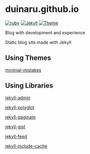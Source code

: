 # duinaru.github.io
[![ruby](https://img.shields.io/badge/lang-ruby-red)](https://www.ruby-lang.org)
[![Jekyll](https://img.shields.io/badge/jekyll-3.8.6-blue)](https://jekyllrb.com/)
[![Theme](https://img.shields.io/badge/Theme-Minimal%20Mistakes-brightgreen)](https://mmistakes.github.io/minimal-mistakes/)

Blog with development and experience

Static blog site made with Jekyll

## Using Themes
[minimal-mistakes](https://mmistakes.github.io/minimal-mistakes/)

## Using Libraries

[jekyll-admin](https://github.com/jekyll/jekyll-admin)

[jekyll-polyglot](https://github.com/untra/polyglot)

[jekyll-paginate](https://github.com/jekyll/jekyll-paginate)

[jekyll-gist](https://github.com/jekyll/jekyll-gist)

[jekyll-feed](https://github.com/jekyll/jekyll-feed)

[jekyll-include-cache](https://github.com/benbalter/jekyll-include-cache)